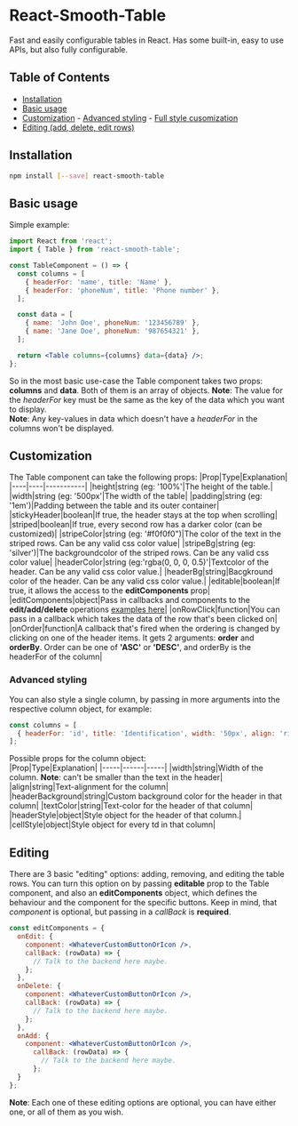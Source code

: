 # React-Smooth-Table

Fast and easily configurable tables in React. Has some built-in, easy to use APIs, but also fully configurable.

## Table of Contents

- [Installation](#installation)
- [Basic usage](#basic-usage)
- [Customization](#customization) - [Advanced styling](#advanced-styling) - [Full style cusomization](#full-styling)
- [Editing (add, delete, edit rows)](#editing)

## Installation

```sh
npm install [--save] react-smooth-table
```

## Basic usage

Simple example:

```jsx
import React from 'react';
import { Table } from 'react-smooth-table';

const TableComponent = () => {
  const columns = [
    { headerFor: 'name', title: 'Name' },
    { headerFor: 'phoneNum', title: 'Phone number' },
  ];

  const data = [
    { name: 'John Doe', phoneNum: '123456789' },
    { name: 'Jane Doe', phoneNum: '987654321' },
  ];

  return <Table columns={columns} data={data} />;
};
```

So in the most basic use-case the Table component takes two props: **columns** and **data**. Both of them is an array of objects.
**Note**: The value for the _headerFor_ key must be the same as the key of the data which you want to display.  
**Note**: Any key-values in data which doesn't have a _headerFor_ in the columns won't be displayed.

## Customization

The Table component can take the following props:
|Prop|Type|Explanation|
|----|----|-----------|
|height|string (eg: '100%'|The height of the table.|
|width|string (eg: '500px'|The width of the table|
|padding|string (eg: '1em')|Padding between the table and its outer container|
|stickyHeader|boolean|If true, the header stays at the top when scrolling|
|striped|boolean|If true, every second row has a darker color (can be customized)|
|stripeColor|string (eg: '#f0f0f0")|The color of the text in the striped rows. Can be any valid css color value|
|stripeBg|string (eg: 'silver')|The backgroundcolor of the striped rows. Can be any valid css color value|
|headerColor|string (eg:'rgba(0, 0, 0, 0.5)'|Textcolor of the header. Can be any valid css color value.|
|headerBg|string|Bacgkround color of the header. Can be any valid css color value.|
|editable|boolean|If true, it allows the access to the **editComponents** prop|
|editComponents|object|Pass in callbacks and components to the **edit/add/delete** operations [examples here](#edit-examples)|
|onRowClick|function|You can pass in a callback which takes the data of the row that's been clicked on|
|onOrder|function|A callback that's fired when the ordering is changed by clicking on one of the header items. It gets 2 arguments: **order** and **orderBy**. Order can be one of **'ASC'** or **'DESC'**, and orderBy is the headerFor of the column|

### Advanced styling

You can also style a single column, by passing in more arguments into the respective column object, for example:

```jsx
const columns = [
  { headerFor: 'id', title: 'Identification', width: '50px', align: 'right' },
];
```

Possible props for the column object:  
|Prop|Type|Explanation|
|-----|------|-----|
|width|string|Width of the column. **Note**: can't be smaller than the text in the header|
|align|string|Text-alignment for the column|
|headerBackground|string|Custom background color for the header in that column|
|textColor|string|Text-color for the header of that column|
|headerStyle|object|Style object for the header of that column.|
|cellStyle|object|Style object for every td in that column|

## Editing

There are 3 basic "editing" options: adding, removing, and editing the table rows. You can turn this option on by passing **editable** prop to the Table component, and also an **editComponents** object, which defines the behaviour and the component for the specific buttons. Keep in mind, that _component_ is optional, but passing in a _callBack_ is **required**.

```jsx
const editComponents = {
  onEdit: {
    component: <WhateverCustomButtonOrIcon />,
    callBack: (rowData) => {
      // Talk to the backend here maybe.
    };
  },
  onDelete: {
    component: <WhateverCustomButtonOrIcon />,
    callBack: (rowData) => {
      // Talk to the backend here maybe.
    };
  },
  onAdd: {
    component: <WhateverCustomButtonOrIcon />,
      callBack: (rowData) => {
        // Talk to the backend here maybe.
      };
  }
};
```

**Note**: Each one of these editing options are optional, you can have either one, or all of them as you wish.
